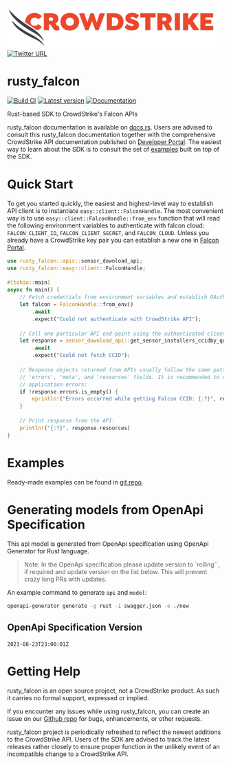 ![CrowdStrike Falcon](https://raw.githubusercontent.com/CrowdStrike/falconpy/main/docs/asset/cs-logo.png) [![Twitter URL](https://img.shields.io/twitter/url?label=Follow%20%40CrowdStrike&style=social&url=https%3A%2F%2Ftwitter.com%2FCrowdStrike)](https://twitter.com/CrowdStrike)<br/>

# rusty_falcon

[![Build CI](https://github.com/CrowdStrike/rusty-falcon/actions/workflows/ci.yaml/badge.svg)](https://github.com/CrowdStrike/rusty-falcon/actions/workflows/ci.yaml)
[![Latest version](https://img.shields.io/crates/v/rusty_falcon.svg)](https://crates.io/crates/rusty_falcon)
[![Documentation](https://docs.rs/rusty_falcon/badge.svg)](https://docs.rs/rusty_falcon)

Rust-based SDK to CrowdStrike's Falcon APIs

rusty_falcon documentation is available on [docs.rs](https://docs.rs/rusty_falcon/latest/rusty_falcon/).
Users are advised to consult this rusty_falcon documentation together with the comprehensive CrowdStrike
API documentation published on [Developer Portal](https://developer.crowdstrike.com/crowdstrike/docs).
The easiest way to learn about the SDK is to consult the set of
[examples](https://github.com/CrowdStrike/rusty-falcon/tree/main/examples) built on top of the SDK.

# Quick Start

To get you started quickly, the easiest and highest-level way to establish API client is to instantiate
`easy::client::FalconHandle`. The most convenient way is to use `easy::client::FalconHandle::from_env`
function that will read the following environment variables to authenticate with falcon cloud:
`FALCON_CLIENT_ID`, `FALCON_CLIENT_SECRET`, and `FALCON_CLOUD`. Unless you already have a CrowdStrike key
pair you can establish a new one in [Falcon Portal](https://falcon.crowdstrike.com/support/api-clients-and-keys).

```rust
use rusty_falcon::apis::sensor_download_api;
use rusty_falcon::easy::client::FalconHandle;

#[tokio::main]
async fn main() {
    // Fetch credentials from environment variables and establish OAuth2 connection
    let falcon = FalconHandle::from_env()
        .await
        .expect("Could not authenticate with CrowdStrike API");

    // Call one particular API end-point using the authenticated client
    let response = sensor_download_api::get_sensor_installers_ccidby_query(&falcon.cfg)
        .await
        .expect("Could not fetch CCID");

    // Response objects returned from APIs usually follow the same pattern of having
    // 'errors', 'meta', and 'resources' fields. It is recommended to check for possible
    // application errors:
    if !response.errors.is_empty() {
        eprintln!("Errors occurred while getting Falcon CCID: {:?}", response.errors);
    }

    // Print response from the API:
    println!("{:?}", response.resources)
}
```

# Examples

Ready-made examples can be found in [git repo](https://github.com/CrowdStrike/rusty-falcon/tree/main/examples).

# Generating models from OpenApi Specification

This api model is generated from OpenApi specification using OpenApi Generator for Rust language.
> Note: In the OpenApi specification please update version to `rolling``, if required and update version on the list below.
> This will prevent crazy long PRs with updates.

An example command to generate `api` and `model`:

```bash
openapi-generator generate -g rust -i swagger.json -o ./new
```

## OpenApi Specification Version

`2023-08-23T23:00:01Z`

# Getting Help

rusty_falcon is an open source project, not a CrowdStrike product. As such it carries no formal support,
expressed or implied.

If you encounter any issues while using rusty_falcon, you can create an issue on our
[Github repo](https://github.com/CrowdStrike/rusty-falcon) for bugs, enhancements, or other requests.

rusty_falcon project is periodically refreshed to reflect the newest additions to the CrowdStrike API. Users
of the SDK are advised to track the latest releases rather closely to ensure proper function in the unlikely
event of an incompatible change to a CrowdStrike API.
